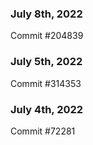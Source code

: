 ### July 8th, 2022

Commit #204839

### July 5th, 2022

Commit #314353


### July 4th, 2022

Commit #72281
